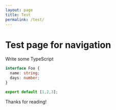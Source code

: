 ```yaml
---
layout: page
title: Test
permalink: /test/
---
```


# Test page for navigation

Write some TypeScript

```ts
interface Foo {
  name: string;
  days: number;
}

export default [1,2,3];
```

Thanks for reading!
